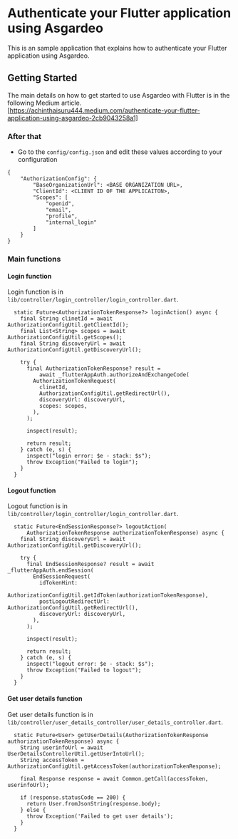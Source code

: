 # Authenticate your Flutter application using Asgardeo

This is an sample application that explains how to authenticate your Flutter application using Asgardeo.

## Getting Started

The main details on how to get started to use Asgardeo with Flutter is in the following Medium article.
[https://achinthaisuru444.medium.com/authenticate-your-flutter-application-using-asgardeo-2cb9043258a1]


### After that
* Go to the `config/config.json` and edit these values according to your configuration
```
{
    "AuthorizationConfig": {
        "BaseOrganizationUrl": <BASE ORGANIZATION URL>,
        "ClientId": <CLIENT ID OF THE APPLICAITON>,
        "Scopes": [
            "openid",
            "email",
            "profile",
            "internal_login"
        ]
    }
}
```

### Main functions

#### Login function
Login function is in `lib/controller/login_controller/login_controller.dart`.
```
  static Future<AuthorizationTokenResponse?> loginAction() async {
    final String clinetId = await AuthorizationConfigUtil.getClientId();
    final List<String> scopes = await AuthorizationConfigUtil.getScopes();
    final String discoveryUrl = await AuthorizationConfigUtil.getDiscoveryUrl();

    try {
      final AuthorizationTokenResponse? result =
          await _flutterAppAuth.authorizeAndExchangeCode(
        AuthorizationTokenRequest(
          clinetId,
          AuthorizationConfigUtil.getRedirectUrl(),
          discoveryUrl: discoveryUrl,
          scopes: scopes,
        ),
      );

      inspect(result);

      return result;
    } catch (e, s) {
      inspect("login error: $e - stack: $s");
      throw Exception("Failed to login");
    }
  }
```

#### Logout function
Logout function is in `lib/controller/login_controller/login_controller.dart`.
```
  static Future<EndSessionResponse?> logoutAction(
      AuthorizationTokenResponse authorizationTokenResponse) async {
    final String discoveryUrl = await AuthorizationConfigUtil.getDiscoveryUrl();

    try {
      final EndSessionResponse? result = await _flutterAppAuth.endSession(
        EndSessionRequest(
          idTokenHint:
              AuthorizationConfigUtil.getIdToken(authorizationTokenResponse),
          postLogoutRedirectUrl: AuthorizationConfigUtil.getRedirectUrl(),
          discoveryUrl: discoveryUrl,
        ),
      );

      inspect(result);

      return result;
    } catch (e, s) {
      inspect("logout error: $e - stack: $s");
      throw Exception("Failed to logout");
    }
  }
  ```
  
#### Get user details function
Get user details function is in `lib/controller/user_details_controller/user_details_controller.dart`.
```
  static Future<User> getUserDetails(AuthorizationTokenResponse authorizationTokenResponse) async {
    String userinfoUrl = await UserDetailsControllerUtil.getUserIntoUrl();
    String accessToken = AuthorizationConfigUtil.getAccessToken(authorizationTokenResponse);

    final Response response = await Common.getCall(accessToken, userinfoUrl);

    if (response.statusCode == 200) {
      return User.fromJsonString(response.body);
    } else {
      throw Exception('Failed to get user details');
    }
  }
  ```
